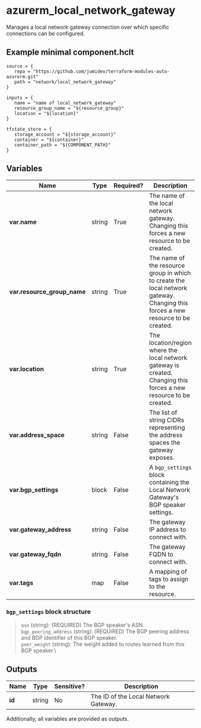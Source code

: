 # azurerm_local_network_gateway

Manages a local network gateway connection over which specific connections can be configured.

## Example minimal component.hclt

```hcl
source = {
   repo = "https://github.com/jumidev/terraform-modules-auto-azurerm.git" 
   path = "network/local_network_gateway" 
}

inputs = {
   name = "name of local_network_gateway" 
   resource_group_name = "${resource_group}" 
   location = "${location}" 
}

tfstate_store = {
   storage_account = "${storage_account}" 
   container = "${container}" 
   container_path = "${COMPONENT_PATH}" 
}

```

## Variables

| Name | Type | Required? |  Description |
| ---- | ---- | --------- |  ----------- |
| **var.name** | string | True | The name of the local network gateway. Changing this forces a new resource to be created. | 
| **var.resource_group_name** | string | True | The name of the resource group in which to create the local network gateway. Changing this forces a new resource to be created. | 
| **var.location** | string | True | The location/region where the local network gateway is created. Changing this forces a new resource to be created. | 
| **var.address_space** | string | False | The list of string CIDRs representing the address spaces the gateway exposes. | 
| **var.bgp_settings** | block | False | A `bgp_settings` block containing the Local Network Gateway's BGP speaker settings. | 
| **var.gateway_address** | string | False | The gateway IP address to connect with. | 
| **var.gateway_fqdn** | string | False | The gateway FQDN to connect with. | 
| **var.tags** | map | False | A mapping of tags to assign to the resource. | 

### `bgp_settings` block structure

> `asn` (string): (REQUIRED) The BGP speaker's ASN.\
> `bgp_peering_address` (string): (REQUIRED) The BGP peering address and BGP identifier of this BGP speaker.\
> `peer_weight` (string): The weight added to routes learned from this BGP speaker.\



## Outputs

| Name | Type | Sensitive? | Description |
| ---- | ---- | --------- | --------- |
| **id** | string | No  | The ID of the Local Network Gateway. | 

Additionally, all variables are provided as outputs.
